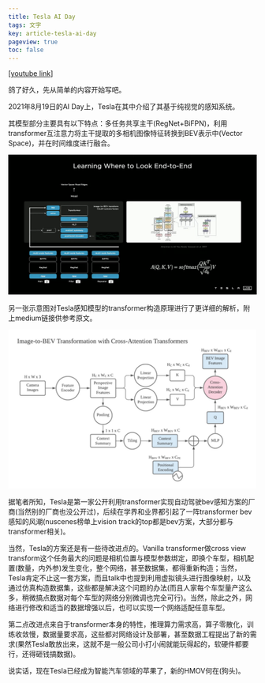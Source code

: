 ```yaml
---
title: Tesla AI Day
tags: 文字
key: article-tesla-ai-day
pageview: true
toc: false      
---
```


<!--
 * @Date: 2020-04-21 08:06:52
 * @LastEditTime: 2022-06-20 22:05:15
 * @LastEditors: Li Xiang
 * @Description: 
 * @FilePath: \notlixiang.github.io\_posts\2022-06-20-tesla-ai-day.md
-->

<style type="text/css">
	mark { 
        background-color:grey; 
        color:grey; 
    } 
</style>

[[youtube link](https://www.youtube.com/watch?v=j0z4FweCy4M&ab_channel=Tesla)]

鸽了好久，先从简单的内容开始写吧。

2021年8月19日的AI Day上，Tesla在其中介绍了其基于纯视觉的感知系统。

其模型部分主要具有以下特点：多任务共享主干(RegNet+BiFPN)，利用transformer互注意力将主干提取的多相机图像特征转换到BEV表示中(Vector Space)，并在时间维度进行融合。

![](images/2022-06-20-22-04-00.png)

另一张示意图对Tesla感知模型的transformer构造原理进行了更详细的解析，附上medium链接供参考原文。

![](images/2022-06-20-22-04-53.png)

据笔者所知，Tesla是第一家公开利用transformer实现自动驾驶bev感知方案的厂商(当然别的厂商也没公开过)，后续在学界和业界都引起了一阵transformer bev感知的风潮(nuscenes榜单上vision track的top都是bev方案，大部分都与transformer相关)。

当然，Tesla的方案还是有一些待改进点的。Vanilla transformer做cross view transform这个任务最大的问题是相机位置与模型参数绑定，即换个车型，相机配置(数量，内外参)发生变化，整个网络，甚至数据集，都得重新构造；当然，Tesla肯定不止这一套方案，而且talk中也提到利用虚拟镜头进行图像映射，以及通过仿真构造数据集，这些都是解决这个问题的办法(而且人家每个车型量产这么多，稍微搞点数据对每个车型的网络分别微调也完全可行)。当然，除此之外，网络进行修改和适当的数据增强以后，也可以实现一个网络适配任意车型。

第二点改进点来自于transformer本身的特性，推理算力需求高，算子零散化，训练收敛慢，数据量要求高，这些都对网络设计及部署，甚至数据工程提出了新的需求(果然Tesla敢放出来，这就不是一般公司小打小闹就能玩得起的，软硬件都要行，还得砸钱搞数据)。

说实话，现在Tesla已经成为智能汽车领域的苹果了，新的HMOV何在(狗头)。
